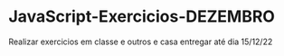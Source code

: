 # JavaScript-Exercicios-DEZEMBRO
 Realizar exercicios em classe e outros e casa entregar até dia 15/12/22
